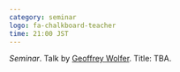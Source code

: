 ```yaml
---
category: seminar
logo: fa-chalkboard-teacher
time: 21:00 JST
---
```


*Seminar*. Talk by [Geoffrey Wolfer](https://geo-wolfer.gitlab.io). Title: TBA.
